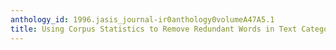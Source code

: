 ```yaml
---
anthology_id: 1996.jasis_journal-ir0anthology0volumeA47A5.1
title: Using Corpus Statistics to Remove Redundant Words in Text Categorization
---
```

